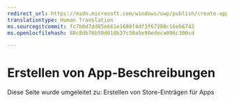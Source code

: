 ```yaml
---
redirect_url: https://msdn.microsoft.com/windows/uwp/publish/create-app-store-listings
translationtype: Human Translation
ms.sourcegitcommit: fc7b0d7dd85e661e1688f4df3f67280c16eb6742
ms.openlocfilehash: 88c8db76b50d010b37c50a5e90edeca096c300cd

---
```


# Erstellen von App-Beschreibungen

Diese Seite wurde umgeleitet zu: Erstellen von Store-Einträgen für Apps


<!--HONumber=Aug16_HO5-->


